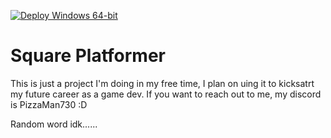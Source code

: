 [![Deploy Windows 64-bit](https://github.com/AbstractMelon/SquarePlatformer/actions/workflows/deploy.yml/badge.svg)](https://github.com/AbstractMelon/SquarePlatformer/actions/workflows/deploy.yml)
# Square Platformer
This is just a project I'm doing in my free time, I plan on uing it to kicksatrt my future career as a game dev. If you want to reach out to me, my discord is PizzaMan730 :D


Random word idk......
